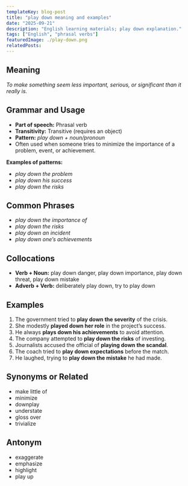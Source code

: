 ```yaml
---
templateKey: blog-post
title: "play down meaning and examples"
date: "2025-09-21"
description: "English learning materials; play down explanation."
tags: ["English", "phrasal verbs"]
featuredImage: ./play-down.png
relatedPosts:
---
```


## Meaning

_To make something seem less important, serious, or significant than it really is._

## Grammar and Usage

- **Part of speech:** Phrasal verb
- **Transitivity:** Transitive (requires an object)
- **Pattern:** _play down + noun/pronoun_
- Often used when someone tries to minimize the importance of a problem, event, or achievement.

**Examples of patterns:**

- _play down the problem_
- _play down his success_
- _play down the risks_

## Common Phrases

- _play down the importance of_
- _play down the risks_
- _play down an incident_
- _play down one’s achievements_

## Collocations

- **Verb + Noun:** play down danger, play down importance, play down threat, play down mistake
- **Adverb + Verb:** deliberately play down, try to play down

## Examples

1. The government tried to **play down the severity** of the crisis.
2. She modestly **played down her role** in the project’s success.
3. He always **plays down his achievements** to avoid attention.
4. The company attempted to **play down the risks** of investing.
5. Journalists accused the official of **playing down the scandal**.
6. The coach tried to **play down expectations** before the match.
7. He laughed, trying to **play down the mistake** he had made.

## Synonyms or Related

- make little of
- minimize
- downplay
- understate
- gloss over
- trivialize

## Antonym

- exaggerate
- emphasize
- highlight
- play up
